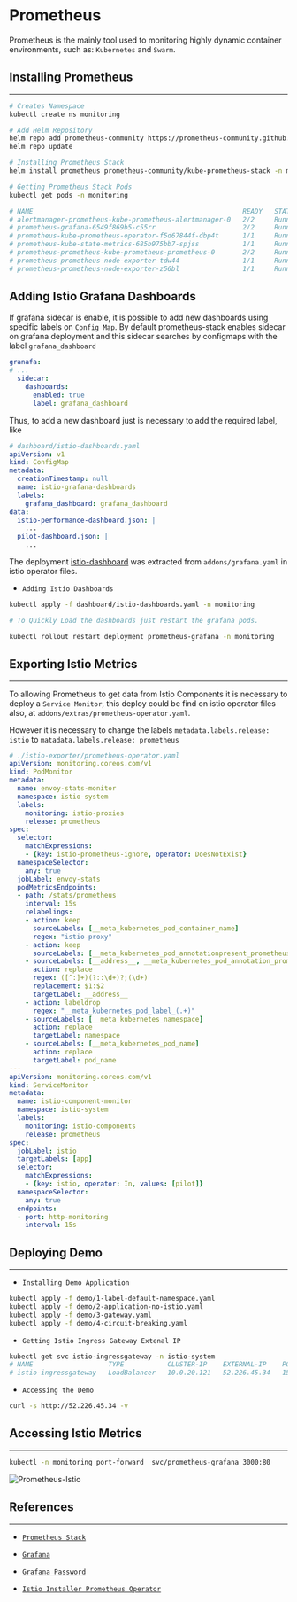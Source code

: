 # Prometheus

Prometheus is the mainly tool used to monitoring highly dynamic container environments, such as: `Kubernetes` and `Swarm`.

## Installing Prometheus
---

```bash
# Creates Namespace
kubectl create ns monitoring

# Add Helm Repository
helm repo add prometheus-community https://prometheus-community.github.io/helm-charts
helm repo update

# Installing Prometheus Stack
helm install prometheus prometheus-community/kube-prometheus-stack -n monitoring

# Getting Prometheus Stack Pods
kubectl get pods -n monitoring

# NAME                                                     READY   STATUS    RESTARTS   AGE
# alertmanager-prometheus-kube-prometheus-alertmanager-0   2/2     Running   0          42s
# prometheus-grafana-6549f869b5-c55rr                      2/2     Running   0          52s
# prometheus-kube-prometheus-operator-f5d67844f-dbp4t      1/1     Running   0          52s
# prometheus-kube-state-metrics-685b975bb7-spjss           1/1     Running   0          52s
# prometheus-prometheus-kube-prometheus-prometheus-0       2/2     Running   1          42s
# prometheus-prometheus-node-exporter-tdw44                1/1     Running   0          53s
# prometheus-prometheus-node-exporter-z56bl                1/1     Running   0          53s
``` 

## Adding Istio Grafana Dashboards

If grafana sidecar is enable, it is possible to add new dashboards using specific labels on `Config Map`. By default prometheus-stack enables sidecar on grafana deployment and this sidecar searches by configmaps with the label `grafana_dashboard`

```yaml
granafa:
# ...
  sidecar:
    dashboards:
      enabled: true
      label: grafana_dashboard
```

Thus, to add a new dashboard just is necessary to add the required label, like 
```yaml
# dashboard/istio-dashboards.yaml
apiVersion: v1
kind: ConfigMap
metadata:
  creationTimestamp: null
  name: istio-grafana-dashboards
  labels:
    grafana_dashboard: grafana_dashboard
data:
  istio-performance-dashboard.json: |
    ...
  pilot-dashboard.json: |
    ...
```

The deployment [istio-dashboard](./dashboard/istio-dashboards.yaml) was extracted from `addons/grafana.yaml` in istio operator files.

- `Adding Istio Dashboards`
```bash
kubectl apply -f dashboard/istio-dashboards.yaml -n monitoring

# To Quickly Load the dashboards just restart the grafana pods.

kubectl rollout restart deployment prometheus-grafana -n monitoring
```

## Exporting Istio Metrics
---
To allowing Prometheus to get data from Istio Components it is necessary to deploy a `Service Monitor`, this deploy could be find on istio operator files also, at `addons/extras/prometheus-operator.yaml`.

However it is necessary to change the labels `metadata.labels.release: istio` to `matadata.labels.release: prometheus`

```yaml
# ./istio-exporter/prometheus-operator.yaml
apiVersion: monitoring.coreos.com/v1
kind: PodMonitor
metadata:
  name: envoy-stats-monitor
  namespace: istio-system
  labels:
    monitoring: istio-proxies
    release: prometheus
spec:
  selector:
    matchExpressions:
    - {key: istio-prometheus-ignore, operator: DoesNotExist}
  namespaceSelector:
    any: true
  jobLabel: envoy-stats
  podMetricsEndpoints:
  - path: /stats/prometheus
    interval: 15s
    relabelings:
    - action: keep
      sourceLabels: [__meta_kubernetes_pod_container_name]
      regex: "istio-proxy"
    - action: keep
      sourceLabels: [__meta_kubernetes_pod_annotationpresent_prometheus_io_scrape]
    - sourceLabels: [__address__, __meta_kubernetes_pod_annotation_prometheus_io_port]
      action: replace
      regex: ([^:]+)(?::\d+)?;(\d+)
      replacement: $1:$2
      targetLabel: __address__
    - action: labeldrop
      regex: "__meta_kubernetes_pod_label_(.+)"
    - sourceLabels: [__meta_kubernetes_namespace]
      action: replace
      targetLabel: namespace
    - sourceLabels: [__meta_kubernetes_pod_name]
      action: replace
      targetLabel: pod_name
---
apiVersion: monitoring.coreos.com/v1
kind: ServiceMonitor
metadata:
  name: istio-component-monitor
  namespace: istio-system
  labels:
    monitoring: istio-components
    release: prometheus
spec:
  jobLabel: istio
  targetLabels: [app]
  selector:
    matchExpressions:
    - {key: istio, operator: In, values: [pilot]}
  namespaceSelector:
    any: true
  endpoints:
  - port: http-monitoring
    interval: 15s
```

## Deploying Demo
---

- `Installing Demo Application`
```bash
kubectl apply -f demo/1-label-default-namespace.yaml
kubectl apply -f demo/2-application-no-istio.yaml
kubectl apply -f demo/3-gateway.yaml
kubectl apply -f demo/4-circuit-breaking.yaml
```

- `Getting Istio Ingress Gateway Extenal IP`
```bash
kubectl get svc istio-ingressgateway -n istio-system
# NAME                   TYPE           CLUSTER-IP    EXTERNAL-IP    PORT(S)                                                                      AGE
# istio-ingressgateway   LoadBalancer   10.0.20.121   52.226.45.34   15021:31854/TCP,80:30547/TCP,443:30877/TCP,15012:31308/TCP,15443:32143/TCP   8m28s
```

- `Accessing the Demo`
```bash
curl -s http://52.226.45.34 -v
```

## Accessing Istio Metrics
---

```bash
kubectl -n monitoring port-forward  svc/prometheus-grafana 3000:80
```

![Prometheus-Istio](../../videos/PrometheusIstioGrafana.gif)

## References
---
- [`Prometheus Stack`](https://github.com/prometheus-community/helm-charts/tree/main/charts/kube-prometheus-stack)

- [`Grafana`](https://github.com/grafana/helm-charts/tree/main/charts/grafana#grafana-helm-chart)

- [`Grafana Password`](https://dev.to/irisroques/how-to-get-grafana-password-kube-stack-prometheus-41e0s)

- [`Istio Installer Prometheus Operator`](https://github.com/istio/installer/tree/master/istio-telemetry/prometheus-operator)
